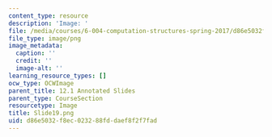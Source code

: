 ```yaml
---
content_type: resource
description: 'Image: '
file: /media/courses/6-004-computation-structures-spring-2017/d86e5032f8ec023288fddaef8f2f7fad_Slide19.png
file_type: image/png
image_metadata:
  caption: ''
  credit: ''
  image-alt: ''
learning_resource_types: []
ocw_type: OCWImage
parent_title: 12.1 Annotated Slides
parent_type: CourseSection
resourcetype: Image
title: Slide19.png
uid: d86e5032-f8ec-0232-88fd-daef8f2f7fad
---
```

